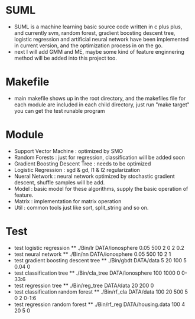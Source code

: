 # SUML
* SUML is a machine learning basic source code written in c plus plus, and currently svm, random forest, gradient boosting descent tree, logistic regression and artificial neural network have been implemented in current version, and the optimization process in on the go.
* next I will add GMM and ME, maybe some kind of feature enginnering method will be added into this project too.

# Makefile
* main makefile shows up in the root directory, and the makefiles file for each module are included in each child directory, just run "make target" you can get the test runable program

# Module
* Support Vector Machine : optimized by SMO
* Random Forests : just for regression, classification will be added soon
* Gradient Boosting Descent Tree : needs to be optimized
* Logistic Regression : sgd & gd, l1 & l2 regularization
* Nueral Network : neural network optimized by stochastic gradient descent, shuffle samples will be add.
* Model : basic model for these algorithms, supply the basic operation of feature.
* Matrix : implementation for matrix operation
* Util : common tools just like sort, split_string and so on.


# Test
* test logistic regression
** ./Bin/lr DATA/ionosphere 0.05 500 2 0 2 0.2
* test neural network
** ./Bin/nn DATA/ionosphere 0.05 500 10 2 1 
* test gradient boosting descent tree
** ./Bin/gbdt DATA/data 5 20 100 5 0.04 0 
* test classification tree
** ./Bin/cla_tree DATA/ionosphere 100 1000 0 0-33:6 
* test regression tree
** ./Bin/reg_tree DATA/data 20 200 0 
* test classification random forest
** ./Bin/rf_cla DATA/data 100 20 500 5 0 2 0-1:6
* test regression random forest
** ./Bin/rf_reg DATA/housing.data 100 4 20 5 0

